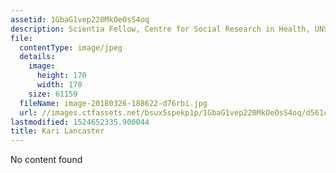```yaml
---
assetid: 1GbaG1vep220MkOeOsS4oq
description: Scientia Fellow, Centre for Social Research in Health, UNSW
file:
  contentType: image/jpeg
  details:
    image:
      height: 170
      width: 170
    size: 61159
  fileName: image-20180326-188622-d76rbi.jpg
  url: //images.ctfassets.net/bsux5spekp1p/1GbaG1vep220MkOeOsS4oq/d561ccec5858f4230c9fbb869d191f1d/image-20180326-188622-d76rbi.jpg
lastmodified: 1524652335.900044
title: Kari Lancaster
---
```

No content found